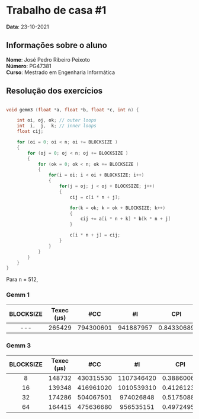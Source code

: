 # Trabalho de casa #1

**Data**: 23-10-2021

## Informações sobre o aluno

**Nome**: José Pedro Ribeiro Peixoto<br>
**Número**: PG47381<br>
**Curso**: Mestrado em Engenharia Informática<br>

## Resolução dos exercícios

```c

void gemm3 (float *a, float *b, float *c, int n) {

    int oi, oj, ok; // outer loops 
    int  i,  j,  k; // inner loops
    float cij;      

    for (oi = 0; oi < n; oi += BLOCKSIZE )
    {
        for (oj = 0; oj < n; oj += BLOCKSIZE )
        {
            for (ok = 0; ok < n; ok += BLOCKSIZE ) 
            {
                for(i = oi; i < oi + BLOCKSIZE; i++)
                {
                    for(j = oj; j < oj + BLOCKSIZE; j++)
                    {
                        cij = c[i * n + j];

                        for(k = ok; k < ok + BLOCKSIZE; k++)
                        {
                            cij += a[i * n + k] * b[k * n + j]
                        }

                        c[i * n + j] = cij;
                    }
                }
            }
        }
    }
}

```

Para n = 512,

### Gemm 1

|BLOCKSIZE| Texec (μs) |  #CC    |   #I    |   CPI    |   L1_DCM |
|   :-:   |     :-:    |  :-:    |  :-:    |   :-:    |    :-:   |
|   ---   |   265429   |794300601|941887957|0.84330689|134864607 |


### Gemm 3

|BLOCKSIZE| Texec (μs) |  #CC    |   #I     |   CPI    |   L1_DCM |
|   :-:   |     :-:    |  :-:    |  :-:     |   :-:    |    :-:   |
|    8    |   148732   |430315530|1107346420|0.38860064|7664997   |
|   16    |   139348   |416961020|1010539310|0.41261237|19726719  |
|   32    |   174286   |504067501|974026848 |0.51750884|140839319 |
|   64    |   164415   |475636680|956535151 |0.49724956|139144984 |



